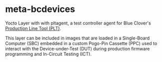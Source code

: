 # meta-bcdevices

Yocto Layer with with pltagent, a test controller agent for Blue Clover's
[Production Line Tool (PLT)](https://bcdevices.com/pages/production-line-tool).

This layer can be included in images that are loaded in
a Single-Board Computer (SBC) embedded in a custom Pogo-Pin Cassette (PPC)
used to interact with the Device-under-Test (DUT) during production
firmware programming and In-Circuit Testing (ICT).
